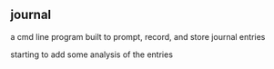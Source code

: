 ## journal

a cmd line program built to prompt, record, and store journal entries

starting to add some analysis of the entries
